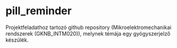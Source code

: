# pill_reminder
Projektfeladathoz tartozó github repository (Mikroelektromechanikai rendszerek (GKNB_INTM020)), melynek témája egy gyógyszerjelző készülék.
